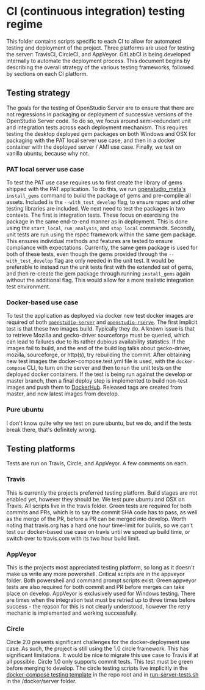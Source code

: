 # CI (continuous integration) testing regime

This folder contains scripts specific to each CI to allow for automated testing and deployment of the project. Three platforms are used for testing the server: TravisCI, CircleCI, and AppVeyor. GitLabCI is being developed internally to automate the deployment process. This document begins by describing the overall strategy of the various testing frameworks, followed by sections on each CI platform.

## Testing strategy

The goals for the testing of OpenStudio Server are to ensure that there are not regressions in packaging or deployment of successive versions of the OpenStudio Server code. To do so, we focus around semi-redundant unit and integration tests across each deployment mechanism. This requires testing the desktop deployed gem packages on both Windows and OSX for packaging with the PAT local server use case, and then in a docker container with the deployed server / AMI use case. Finally, we test on vanilla ubuntu, because why not.

### PAT local server use case

To test the PAT use case requires us to first create the library of gems shipped with the PAT application. To do this, we run [openstudio_meta's](https://github.com/NREL/OpenStudio-server/blob/develop/bin/openstudio_meta) `install_gems` command to build the package of gems and pre-compile all assets. Included is the `--with_test_develop` flag, to ensure rspec and other testing libraries are included. We next need to test the packages in two contexts. The first is integration tests. These focus on exercising the package in the same end-to-end manner as in deployment. This is done using the `start_local`, `run_analysis`, and `stop_local` commands. Secondly, unit tests are run using the rspec framework within the same gem package. This ensures individual methods and features are tested to ensure compliance with expectations. Currently, the same gem package is used for both of these tests, even though the gems provided through the `--with_test_develop` flag are only needed in the unit test. It would be preferable to instead run the unit tests first with the extended set of gems, and then re-create the gem package through running `install_gems` again without the additional flag. This would allow for a more realistic integration test environment.

### Docker-based use case

To test the application as deployed via docker new test docker images are required of both [`openstudio-server`](https://hub.docker.com/r/hhorsey/openstudio-server/tags/) and [`openstudio-rserve`](https://hub.docker.com/r/hhorsey/openstudio-rserve/tags/). The first implicit test is that these two images build. Typically they do. A known issue is that to retrieve Mozilla and gecko-driver sourceforge must be queried, which can lead to failures due to its rather dubious availability statistics. If the images fail to build, and the end of the build log talks about gecko-driver, mozilla, sourceforge, or http(s), try rebuilding the commit. After obtaining new test images the docker-compose.test.yml file is used, with the `docker-compose` CLI, to turn on the server and then to run the unit tests on the deployed docker containers. If the test is being run against the develop or master branch, then a final deploy step is implemented to build non-test images and push them to [DockerHub](https://github.com/NREL/OpenStudio-server/blob/develop/docker/deployment/scripts/circle_deployment.sh). Released tags are created from master, and new latest images from develop.

### Pure ubuntu

I don't know quite why we test on pure ubuntu, but we do, and if the tests break there, that's definitely wrong.

## Testing platforms

Tests are run on Travis, Circle, and AppVeyor. A few comments on each.

### Travis

This is currently the projects preferred testing platform. Build stages are not enabled yet, however they should be. We test pure ubuntu and OSX on Travis. All scripts live in the travis folder. Green tests are required for both commits and PRs, which is to say the commit SHA code has to pass, as well as the merge of the PR, before a PR can be merged into develop. Worth noting that travis.org has a hard one hour time-limit for builds, so we can't test our docker-based use case on travis until we speed up build time, or switch over to travis.com with its two hour build limit.

### AppVeyor

This is the projects most appreciated testing platform, so long as it doesn't make us write any more powershell. Critical scripts are in the appveyor folder. Both powershell and command prompt scripts exist. Green appveyor tests are also required for both commit and PR before merges can take place on develop. AppVeyor is exclusively used for Windows testing. There are times when the integration test must be retried up to three times before success - the reason for this is not clearly understood, however the retry mechanic is implemented and working successfully. 

### Circle

Circle 2.0 presents significant challenges for the docker-deployment use case. As such, the project is still using the 1.0 circle framework. This has significant limitations. It would be nice to migrate this use case to Travis if at all possible. Circle 1.0 only supports commit tests. This test must be green before merging to develop. The circle testing scripts live implicitly in the [docker-compose testing template](https://github.com/NREL/OpenStudio-server/blob/develop/docker-compose.test.yml) in the repo root and in [run-server-tests.sh](https://github.com/NREL/OpenStudio-server/blob/develop/docker/server/run-server-tests.sh) in the /docker/server folder.
